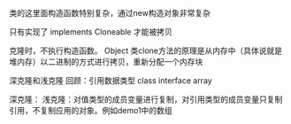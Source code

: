 类的这里面构造函数特别复杂，通过new构造对象非常复杂

只有实现了  implements Cloneable  才能被拷贝

克隆时，不执行构造函数。
Object 类clone方法的原理是从内存中（具体说就是堆内存）以二进制的方式进行拷贝，重新分配一个内存块

深克隆和浅克隆
回顾：引用数据类型  class interface array

深克隆：
浅克隆：对值类型的成员变量进行复制，对引用类型的成员变量只复制引用，不复制应用的对象。例如demo1中的数组